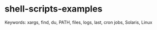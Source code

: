 # shell-scripts-examples
Keywords: xargs, find, du, PATH, files, logs, last, cron jobs, Solaris, Linux
